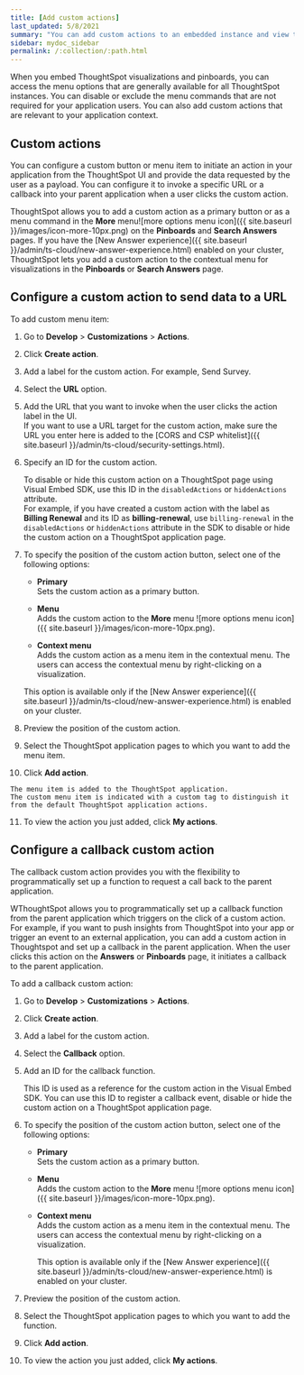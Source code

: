 ```yaml
---
title: [Add custom actions]
last_updated: 5/8/2021
summary: "You can add custom actions to an embedded instance and view them in the menu options on pinboards and visualizations."
sidebar: mydoc_sidebar
permalink: /:collection/:path.html
---
```

When you embed ThoughtSpot visualizations and pinboards, you can access the menu options that are generally available for all ThoughtSpot instances. You can disable or exclude the menu commands that are not required for your application users. You can also add custom actions that are relevant to your application context.


## Custom actions      
You can configure a custom button or menu item to initiate an action in your application from the ThoughtSpot UI and provide the data requested by the user as a payload. You can configure it to invoke a specific URL or a callback into your parent application when a user clicks the custom action.

ThoughtSpot allows you to add a custom action as a primary button or as a menu command in the **More** menu![more options menu icon]({{ site.baseurl }}/images/icon-more-10px.png) on the **Pinboards** and **Search Answers** pages. If you have the [New Answer experience]({{ site.baseurl }}/admin/ts-cloud/new-answer-experience.html) enabled on your cluster, ThoughtSpot lets you add a custom action to the contextual menu for visualizations in the **Pinboards** or **Search Answers** page.


## Configure a custom action to send data to a URL

To add custom menu item:

1. Go to **Develop** &gt; **Customizations** &gt; **Actions**.

2. Click **Create action**.

3. Add a label for the custom action. For example, Send Survey.

4. Select the **URL** option.

5. Add the URL that you want to invoke when the user clicks the action label in the UI.            
   If you want to use a URL target for the custom action, make sure the URL you enter here is added to the [CORS and CSP whitelist]({{ site.baseurl }}/admin/ts-cloud/security-settings.html).

6. Specify an ID for the custom action.

   To disable or hide this custom action on a ThoughtSpot page using Visual Embed SDK, use this ID in the `disabledActions` or `hiddenActions` attribute.          
   For example, if you have created a custom action with the label as **Billing Renewal** and its ID as **billing-renewal**, use `billing-renewal` in the `disabledActions` or `hiddenActions` attribute in the SDK to disable or hide the custom action on a ThoughtSpot application page.   

7. To specify the position of the custom action button, select one of the following options:

    -   **Primary**                         
        Sets the custom action as a primary button.

    -   **Menu**                            
        Adds the custom action to the **More** menu ![more options menu icon]({{ site.baseurl }}/images/icon-more-10px.png).

    -   **Context menu**                                            
        Adds the custom action as a menu item in the contextual menu. The users can access the contextual menu by right-clicking on a visualization.

    This option is available only if the [New Answer experience]({{ site.baseurl }}/admin/ts-cloud/new-answer-experience.html) is enabled on your cluster.

8.  Preview the position of the custom action.
9.  Select the ThoughtSpot application pages to which you want to add the menu item.
10.  Click **Add action**.

    The menu item is added to the ThoughtSpot application.
    The custom menu item is indicated with a custom tag to distinguish it from the default ThoughtSpot application actions.

11.  To view the action you just added, click **My actions**.

## Configure a callback custom action

The callback custom action provides you with the flexibility to programmatically set up a function to request a call back to the parent application.

WThoughtSpot allows you to programmatically set up a callback function from the parent application which triggers on the click of a custom action. For example, if you want to push insights from ThoughtSpot into your app or trigger an event to an external application, you can add a custom action in Thoughtspot and set up a callback in the parent application. When the user clicks this action on the **Answers** or **Pinboards** page, it initiates a callback to the parent application.

To add a callback custom action:

1.  Go to **Develop** &gt; **Customizations** &gt; **Actions**.

2.  Click **Create action**.

3.  Add a label for the custom action.

4.  Select the **Callback** option.

5.  Add an ID for the callback function.

    This ID is used as a reference for the custom action in the Visual Embed SDK. You can use this ID to register a callback event, disable or hide the custom action on a ThoughtSpot application page.

6. To specify the position of the custom action button, select one of the following options:

    - **Primary**                         
      Sets the custom action as a primary button.

    - **Menu**                            
      Adds the custom action to the **More** menu ![more options menu icon]({{ site.baseurl }}/images/icon-more-10px.png).

    - **Context menu**                                            
      Adds the custom action as a menu item in the contextual menu. The users can access the contextual menu by right-clicking on a visualization.

      This option is available only if the [New Answer experience]({{ site.baseurl }}/admin/ts-cloud/new-answer-experience.html) is enabled on your cluster.

7.  Preview the position of the custom action.

8.  Select the ThoughtSpot application pages to which you want to add the function.

9.  Click **Add action**.

10. To view the action you just added, click **My actions**.
